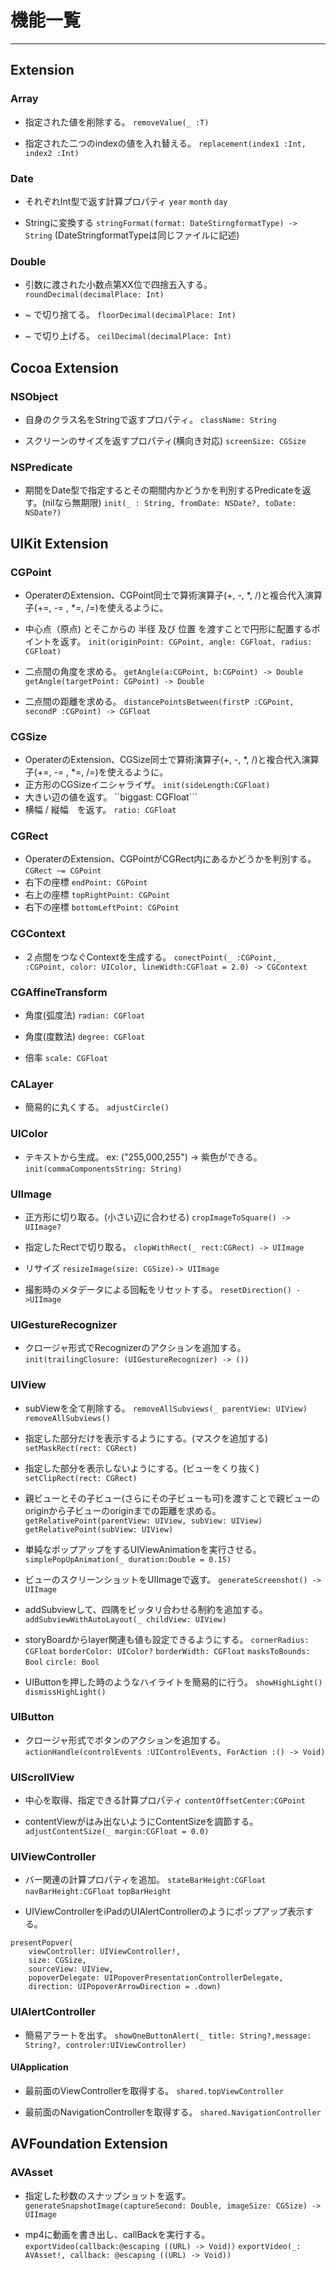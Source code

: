 # 機能一覧
 - - - 
## Extension

### Array
- 指定された値を削除する。
```removeValue(_ :T)```

-  指定された二つのindexの値を入れ替える。
```replacement(index1 :Int, index2 :Int)```

### Date
- それぞれInt型で返す計算プロパティ
```year``` ```month``` ```day``` 

- Stringに変換する
```stringFormat(format: DateStirngformatType) -> String```
(DateStringformatTypeは同じファイルに記述)

### Double
- 引数に渡された小数点第XX位で四捨五入する。
```roundDecimal(decimalPlace: Int)```

- ~ で切り捨てる。
```floorDecimal(decimalPlace: Int)```

-  ~ で切り上げる。
```ceilDecimal(decimalPlace: Int)```

## Cocoa Extension

### NSObject
- 自身のクラス名をStringで返すプロパティ。
```className: String```

- スクリーンのサイズを返すプロパティ(横向き対応)
```screenSize: CGSize```

### NSPredicate
- 期間をDate型で指定するとその期間内かどうかを判別するPredicateを返す。(nilなら無期限)
```init(_ : String, fromDate: NSDate?, toDate: NSDate?)```

## UIKit Extension
### CGPoint
-  OperaterのExtension、CGPoint同士で算術演算子(+, -, *, /)と複合代入演算子(+=, -= , *=, /=)を使えるように。

-  中心点（原点) とそこからの 半径 及び 位置 を渡すことで円形に配置するポイントを返す。
```init(originPoint: CGPoint, angle: CGFloat, radius: CGFloat)```

- 二点間の角度を求める。
```getAngle(a:CGPoint, b:CGPoint) -> Double```
```getAngle(targetPoint: CGPoint) -> Double```

- 二点間の距離を求める。
```distancePointsBetween(firstP :CGPoint, secondP :CGPoint) -> CGFloat```

### CGSize
-  OperaterのExtension、CGSize同士で算術演算子(+, -, *, /)と複合代入演算子(+=, -= , *=, /=)を使えるように。
- 正方形のCGSizeイニシャライザ。 ```init(sideLength:CGFloat)```
- 大きい辺の値を返す。 ``biggast: CGFloat```
- 横幅 / 縦幅　を返す。 ```ratio: CGFloat```

### CGRect
- OperaterのExtension、CGPointがCGRect内にあるかどうかを判別する。```CGRect ~= CGPoint```
- 右下の座標 ```endPoint: CGPoint```
- 右上の座標 ```topRightPoint: CGPoint```
- 右下の座標 ```bottomLeftPoint: CGPoint```

### CGContext
- ２点間をつなぐContextを生成する。
```conectPoint(_ :CGPoint,_ :CGPoint, color: UIColor, lineWidth:CGFloat = 2.0) -> CGContext```

### CGAffineTransform
- 角度(弧度法)
```radian: CGFloat```

- 角度(度数法)
```degree: CGFloat```

- 倍率
```scale: CGFloat```

### CALayer
- 簡易的に丸くする。
```adjustCircle()            ```

### UIColor
- テキストから生成。  ex: ("255,000,255") -> 紫色ができる。
```init(commaComponentsString: String)```

### UIImage
- 正方形に切り取る。(小さい辺に合わせる)
```cropImageToSquare() -> UIImage?```

- 指定したRectで切り取る。
```clopWithRect(_ rect:CGRect) -> UIImage```

- リサイズ
```resizeImage(size: CGSize)-> UIImage```

- 撮影時のメタデータによる回転をリセットする。
```resetDirection() ->UIImage```

### UIGestureRecognizer
- クロージャ形式でRecognizerのアクションを追加する。
```init(trailingClosure: (UIGestureRecognizer) -> ())```

### UIView
- subViewを全て削除する。
```removeAllSubviews(_ parentView: UIView)```
```removeAllSubviews()                   ```

- 指定した部分だけを表示するようにする。(マスクを追加する)
```setMaskRect(rect: CGRect)```

- 指定した部分を表示しないようにする。(ビューをくり抜く)
```setClipRect(rect: CGRect)```

- 親ビューとその子ビュー(さらにその子ビューも可)を渡すことで親ビューのoriginから子ビューのoriginまでの距離を求める。
```getRelativePoint(parentView: UIView, subView: UIView)```
```getRelativePoint(subView: UIView)```

- 単純なポップアップをするUIViewAnimationを実行させる。
```simplePopUpAnimation(_ duration:Double = 0.15)```

- ビューのスクリーンショットをUIImageで返す。
```generateScreenshot() -> UIImage```

- addSubviewして、四隅をピッタリ合わせる制約を追加する。
```addSubviewWithAutoLayout(_ childView: UIView)```

- storyBoardからlayer関連も値も設定できるようにする。
```cornerRadius: CGFloat``` ```borderColor: UIColor?``` ```borderWidth: CGFloat``` ```masksToBounds: Bool``` ```circle: Bool```

- UIButtonを押した時のようなハイライトを簡易的に行う。
```showHighLight()   ```
```dismissHighLight()```

### UIButton
- クロージャ形式でボタンのアクションを追加する。
```actionHandle(controlEvents :UIControlEvents, ForAction :() -> Void) ```

### UIScrollView
- 中心を取得、指定できる計算プロパティ
```contentOffsetCenter:CGPoint                ```

- contentViewがはみ出ないようにContentSizeを調節する。
```adjustContentSize(_ margin:CGFloat = 0.0)```

### UIViewController
- バー関連の計算プロパティを追加。
```stateBarHeight:CGFloat```  ```navBarHeight:CGFloat``` ```topBarHeight```

- UIViewControllerをiPadのUIAlertControllerのようにポップアップ表示する。

```
presentPopver(
	viewController: UIViewController!,
	size: CGSize,
	sourceView: UIView,
	popoverDelegate: UIPopoverPresentationControllerDelegate,
	direction: UIPopoverArrowDirection = .down)
```

### UIAlertController
- 簡易アラートを出す。
```showOneButtonAlert(_ title: String?,message: String?, controler:UIViewController)```

#### UIApplication
- 最前面のViewControllerを取得する。
```shared.topViewController           ```

- 最前面のNavigationControllerを取得する。
```shared.NavigationController        ```

## AVFoundation Extension
### AVAsset
-  指定した秒数のスナップショットを返す。
```generateSnapshotImage(captureSecond: Double, imageSize: CGSize) -> UIImage```

-  mp4に動画を書き出し、callBackを実行する。
```exportVideo(callback:@escaping ((URL) -> Void))```
```exportVideo(_: AVAsset!, callback: @escaping ((URL) -> Void))```
